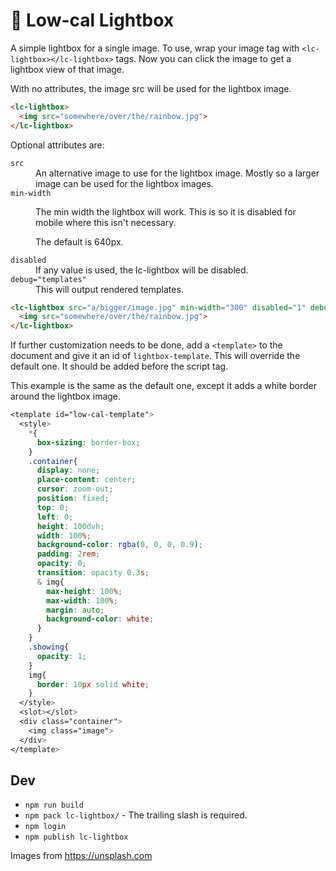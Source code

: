 
# 🥕 Low-cal Lightbox

A simple lightbox for a single image.  To use, wrap your image tag
with `<lc-lightbox></lc-lightbox>` tags.  Now you can click the
image to get a lightbox view of that image.

With no attributes, the image src will be used for the lightbox
image.

```html
<lc-lightbox>
  <img src="somewhere/over/the/rainbow.jpg">
</lc-lightbox>
```

Optional attributes are:

<dl>

<dt><code>src</code></dt>
<dd>
An alternative image to use for the lightbox image.  Mostly
so a larger image can be used for the lightbox images.
</dd>

<dt><code>min-width</code></dt>
<dd>
<p>The min width the lightbox will work.  This is so it is disabled
for mobile where this isn't necessary.</p>

The default is 640px.
</dd>

<dt><code>disabled</code></dt>
<dd>If any value is used, the lc-lightbox will be disabled.</dd>

<dt><code>debug="templates"</code></dt>
<dd>This will output rendered templates.</dd>
</dl>


```html
<lc-lightbox src="a/bigger/image.jpg" min-width="300" disabled="1" debug="templates">
  <img src="somewhere/over/the/rainbow.jpg">
</lc-lightbox>
```

If further customization needs to be done, add a `<template>` to the
document and give it an id of `lightbox-template`.  This will override
the default one.  It should be added before the script tag.

This example is the same as the default one, except it adds a
white border around the lightbox image.

```css
<template id="low-cal-template">
  <style>
    *{
      box-sizing: border-box;
    }
    .container{
      display: none;
      place-content: center;
      cursor: zoom-out;
      position: fixed;
      top: 0;
      left: 0;
      height: 100dvh;
      width: 100%;
      background-color: rgba(0, 0, 0, 0.9);
      padding: 2rem;
      opacity: 0;
      transition: opacity 0.3s;
      & img{
        max-height: 100%;
        max-width: 100%;
        margin: auto;
        background-color: white;
      }
    }
    .showing{
      opacity: 1;
    }
    img{
      border: 10px solid white;
    }
  </style>
  <slot></slot>
  <div class="container">
    <img class="image">
  </div>
</template>
```

## Dev

- `npm run build`
- `npm pack lc-lightbox/` - The trailing slash is required.
- `npm login`
- `npm publish lc-lightbox`


Images from https://unsplash.com
